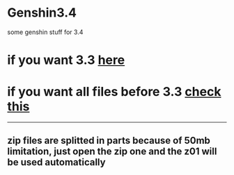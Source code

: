# Genshin3.4
some genshin stuff for 3.4

# if you want 3.3 [here](https://github.com/umaichanuwu/GenshinTextures3.3)

# if you want all files before 3.3 [check this](https://github.com/TGSRedStone/GenshinTextures)

---

## zip files are splitted in parts because of 50mb limitation, just open the zip one and the z01 will be used automatically
